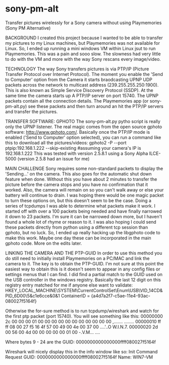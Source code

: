 # sony-pm-alt
Transfer pictures wirelessly for a Sony camera without using Playmemories (Sony PM Alternative)

BACKGROUND
I created this project because I wanted to be able to transfer my pictures to my Linux machines, but Playmemories was not available for Linux.  So, I ended up running a mini windows VM within Linux jsut to run Playmemories.  This was a pain and sooo slow.  The slowness had very little to do with the VM and more with the way Sony rescans every image/video.

TECHNOLOGY
The way Sony transfers pictures is via PTP/IP (Picture Transfer Protocol over Internet Protocol).  The moment you enable the 'Send to Computer' option from the Camera it starts braodcasting UPNP UDP packets across the network to multicast address (239.255.255.250:1900).  This is also known as Simple Service Discovery Protocol (SSDP).  At the same time the camera starts up A PTP/IP server on port 15740.  The UPNP packets contain all the connection details.  The Playmemories app (or sony-pm-alt.py) see these packets and then turn around an hit the PTP/IP servers and transfer the pictures.

TRANSFER SOFTWARE: GPHOTO
The sony-pm-alt.py pytho script is really only the UPNP listener.  The real magic comes from the open source gphoto software: http://www.gphoto.com/.  Basically once the PTP/IP mode is enabled ('Send to Computer' option selected), you can run a command like this to download all the pictures/videos:
gphoto2 -P --port ptpip:192.168.1.222 --skip-existing   #assuming your camera's IP is 192.168.1.222
This was tested with version 2.5.8.1 using a Sony Alpha ILCE-5000  (version 2.5.8 had an issue for me)

MAIN CHALLENGE
Sony requires some non-standard packets to display the 'Sending...' on the camera.  This also goes for the automatic shut down feature when done.  Without this you have about 2 minutes to transfer the picture before the camera stops and you have no confirmation that it worked.  Also, the camera will remain on so you can't walk away or else your battery will continue to drain.  I was hoping there would be one magic packet to turn these options on, but this doesn't seem to be the case.  Doing a series of tcpdumps I was able to determine what packets make it work.  I started off with over a 100 packets being needed and have finally narrowed it down to 23 packets.  I'm sure it can be narrowed down more, but I haven't found a whole lot of rhyme or reason to it.  I was also hoping I could send these packets directly from python using a different tcp session than gphoto, but no luck.  So, I ended up really hacking up the libgphoto code to make this work.  Maybe one day these can be incorporated in the main gphoto code.  More on the edits later.

LINKING THE CAMERA AND THE PTP-GUID
In order to use this method you do still need to initially install Playmemories on a PC/MAC and link the camera to it.  The key is to obtain the PTP-GUID.  I'm not sure at this point the easiest way to obtain this is it doesn't seem to appear in any config files or settings menus that I can find.  I did find a partial match to the GUID used on the USB controller in the windows registry.  Basically the last 12 digit on this registry entry matched for me if anyone else want to validate:
HKEY_LOCAL_MACHINE\SYSTEM\CurrentControlSet\Enum\USB\VID_14CD&PID_6D00\5&c1e6cce&0&1
ContainerID = {a4d7a2f7-c5ae-11e4-93ac-080027f5164f}

Otherwise the for-sure method is to run tcpdump/wireshark and watch for the first ptp packet (port 15740).  You will see something like this:
00000000  2c 00 00 00 01 00 00 00  00 00 00 00 00 00 00 00 ,....... ........
00000010  ff ff 08 00 27 f5 16 4f  57 00 49 00 4e 00 37 00 ....'..O W.I.N.7.
00000020  2d 00 56 00 4d 00 00 00  00 00 01 00             -.V.M... ....

Where bytes 9 - 24 are the GUID: 0000000000000000ffff080027f5164f

Wireshark will nicely display this in the info window like so:
Init Command Request GUID: 0000000000000000ffff080027f5164f Name: WIN7-VM
